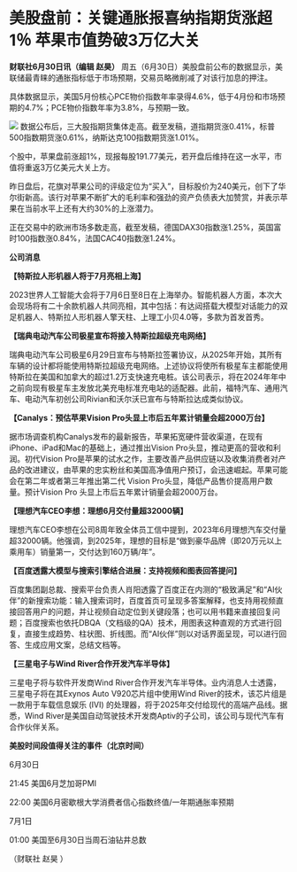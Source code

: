 

# 美股盘前：关键通胀报喜纳指期货涨超1％ 苹果市值势破3万亿大关

**财联社6月30日讯（编辑 赵昊）** 周五（6月30日）美股盘前公布的数据显示，美联储最青睐的通胀指标低于市场预期，交易员略微削减了对该行加息的押注。

具体数据显示，美国5月份核心PCE物价指数年率录得4.6%，低于4月份和市场预期的4.7%；PCE物价指数年率为3.8%，与预期一致。

![](https://inews.gtimg.com/om_bt/O0HM5XLV7WH5bNqqExrypnpZkRtj4hjhVTtffW2DqdkWgAA/1000)
数据公布后，三大股指期货集体走高。截至发稿，道指期货涨0.41%，标普500指数期货涨0.61%，纳斯达克100指数期货涨1.01%。

个股中，苹果盘前涨超1%，现报每股191.77美元，若开盘后维持在这一水平，市值将重返3万亿美元大关上方。

昨日盘后，花旗对苹果公司的评级定位为“买入”，目标股价为240美元，创下了华尔街新高。该行对苹果不断扩大的毛利率和强劲的资产负债表大加赞赏，并表示苹果在当前水平上还有大约30%的上涨潜力。

正在交易中的欧洲市场多数走高，截至发稿，德国DAX30指数涨1.25%，英国富时100指数涨0.84%，法国CAC40指数涨1.24%。

**公司消息**

**【特斯拉人形机器人将于7月亮相上海】**

2023世界人工智能大会将于7月6日至8日在上海举办。智能机器人方面，本次大会现场将有二十余款机器人共同亮相，其中包括：有达闼搭载大模型对话能力的双足机器人、特斯拉人形机器人擎天柱、上理工小贝4.0等，多款为首发首秀。

**【瑞典电动汽车公司极星宣布将接入特斯拉超级充电网络】**

瑞典电动汽车公司极星6月29日宣布与特斯拉签署协议，从2025年开始，其所有车辆的设计都将能使用特斯拉超级充电网络。上述协议将使所有极星车主都能使用特斯拉在美国和加拿大的超过1.2万支快速充电桩。该公司表示，将在2024年年中之前向现有极星车主发放北美充电标准充电站的适配器。此前，福特汽车、通用汽车、电动汽车初创公司Rivian和沃尔沃已宣布与特斯拉达成类似协议。

**【Canalys：预估苹果Vision Pro头显上市后五年累计销量会超2000万台】**

据市场调查机构Canalys发布的最新报告，苹果拓宽硬件营收渠道，在现有iPhone、iPad和Mac的基础上，通过推出Vision
Pro头显，推动更高的营收和利润。初代Vision
Pro是苹果的试水之作，主要改善产品供应链以及收集消费者对产品的改进建议，由苹果的忠实粉丝和美国高净值用户预订，会迅速崛起。苹果可能会在第二年或者第三年推出第二代
Vision Pro头显，降低产品售价提高用户数量。预计Vision Pro 头显上市后五年累计销量会超2000万台。

**【理想汽车CEO李想：理想6月交付量超32000辆】**

理想汽车CEO李想在公司8周年致全体员工信中提到，2023年6月理想汽车交付量超32000辆。他强调，到2025年，理想的目标是“做到豪华品牌（即20万元以上乘用车）销量第一，交付达到160万辆/年”。

**【百度透露大模型与搜索引擎结合进展：支持视频和图表回答提问】**

百度集团副总裁、搜索平台负责人肖阳透露了百度正在内测的“极致满足”和“AI伙伴”的新搜索功能：输入搜索词时，百度首页可呈现多答案解释，也支持用视频直接回答用户的问题，并让视频自动定位到关键段落；也可以用书籍来直接回复问题；百度搜索也依托DBQA（文档级的QA）技术，用图表这种直观的方式进行回复，直接生成趋势、柱状图、折线图。而“AI伙伴”则以对话界面呈现，可以进行回答、生成应用文案，总结文档等。

**【三星电子与Wind River合作开发汽车半导体】**

三星电子将与软件开发商Wind River合作开发汽车半导体。业内消息人士透露，三星电子将在其Exynos Auto V920芯片组中使用Wind
River的技术，该芯片组是一款用于车载信息娱乐 (IVI) 的处理器，将于2025年交付给现代的高端产品线。据悉，Wind
River是美国自动驾驶技术开发商Aptiv的子公司，该公司与现代汽车有合作伙伴关系。

**美股时间段值得关注的事件（北京时间）**

6月30日

21:45 美国6月芝加哥PMI

22:00 美国6月密歇根大学消费者信心指数终值/一年期通胀率预期

7月1日

01:00 美国至6月30日当周石油钻井总数

（财联社 赵昊 ）

